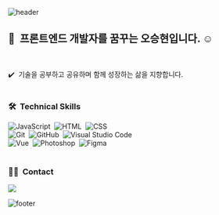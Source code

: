 ![header](https://capsule-render.vercel.app/api?type=wave&color=auto&height=300&section=header&text=OhSeungHyun&fontSize=90)
<br/>

## 👋 &nbsp;프론트엔드 개발자를 꿈꾸는 오승현입니다. ☺️
<br/>

✔️ &nbsp;기술을 공부하고 공유하며 함께 성장하는 삶을 지향합니다.
<br/><br/>

### 🛠 &nbsp;Technical Skills
![JavaScript](https://img.shields.io/badge/-JavaScript-05122A?style=flat&logo=javascript)&nbsp;
![HTML](https://img.shields.io/badge/-HTML-05122A?style=flat&logo=HTML5)&nbsp;
![CSS](https://img.shields.io/badge/-CSS-05122A?style=flat&logo=CSS3&logoColor=1572B6)&nbsp;\
![Git](https://img.shields.io/badge/-Git-05122A?style=flat&logo=git)&nbsp;
![GitHub](https://img.shields.io/badge/-GitHub-05122A?style=flat&logo=github)&nbsp;
![Visual Studio Code](https://img.shields.io/badge/-Visual%20Studio%20Code-05122A?style=flat&logo=visual-studio-code&logoColor=007ACC)&nbsp;\
![Vue](https://img.shields.io/badge/-Vue.js-05122A?style=flat&logo=Vue.js)&nbsp;
![Photoshop](https://img.shields.io/badge/-Photoshop-05122A?style=flat&logo=rstudio)&nbsp;
![Figma](https://img.shields.io/badge/-Figma-05122A?style=flat&logo=adobe-photoshop)&nbsp;
<br/><br/>

### 🤝🏻 &nbsp;Contact
<a href="mailto:ohsh1477@gmail.com"><img src="https://img.shields.io/badge/-ohsh1477@gmail.com-D14836?style=flat&logo=Gmail&logoColor=white"/></a>


![footer](https://capsule-render.vercel.app/api?section=footer)
